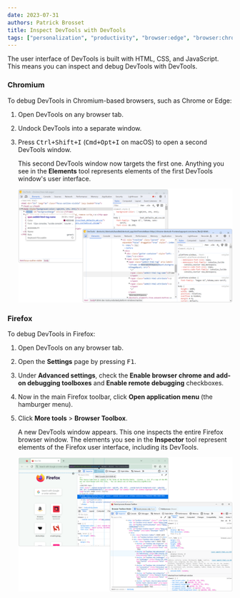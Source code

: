 ```yaml
---
date: 2023-07-31
authors: Patrick Brosset
title: Inspect DevTools with DevTools
tags: ["personalization", "productivity", "browser:edge", "browser:chrome", "browser:firefox"]
---
```

The user interface of DevTools is built with HTML, CSS, and JavaScript. This means you can inspect and debug DevTools with DevTools.

### Chromium

To debug DevTools in Chromium-based browsers, such as Chrome or Edge:

1. Open DevTools on any browser tab.

1. Undock DevTools into a separate window.

1. Press <kbd>Ctrl+Shift+I</kbd> (<kbd>Cmd+Opt+I</kbd> on macOS) to open a second DevTools window.

    This second DevTools window now targets the first one. Anything you see in the **Elements** tool represents elements of the first DevTools window's user interface.

    ![Two Chrome DevTools windows, the first one inspects a webpage, the second one inspects the first one](../../assets/img/inspect-devtools-with-devtools-chrome.png)

### Firefox

To debug DevTools in Firefox:

1. Open DevTools on any browser tab.

1. Open the **Settings** page by pressing <kbd>F1</kbd>.

1. Under **Advanced settings**, check the **Enable browser chrome and add-on debugging toolboxes** and **Enable remote debugging** checkboxes.

1. Now in the main Firefox toolbar, click **Open application menu** (the hamburger menu).

1. Click **More tools** > **Browser Toolbox**.

    A new DevTools window appears. This one inspects the entire Firefox browser window. The elements you see in the **Inspector** tool represent elements of the Firefox user interface, including its DevTools.

    ![Firefox with DevTools opened, and another DevTools window next to it which debugs the Firefox window](../../assets/img/inspect-devtools-with-devtools-firefox.png)
